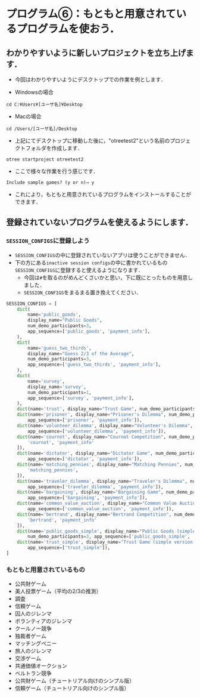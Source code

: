# プログラム⑥：もともと用意されているプログラムを使おう．

## わかりやすいように新しいプロジェクトを立ち上げます．

* 今回はわかりやすいようにデスクトップでの作業を例とします．

* Windowsの場合
```
cd C:¥Users¥[ユーザ名]¥Desktop
```

* Macの場合
```
cd /Users/[ユーザ名]/Desktop
```

* 上記にてデスクトップに移動した後に，"otreetest2"という名前のプロジェクトフォルダを作成します．
```
otree startproject otreetest2
```
  - ここで様々な作業を行う感じです．

```
Include sample games? (y or n)→ y
```
* これにより，もともと用意されているプログラムをインストールすることができます．


## 登録されていないプログラムを使えるようにします．

### `SESSION_CONFIGS`に登録しよう

* `SESSION_CONFIGS`の中に登録されていないアプリは使うことができません．
* 下の方にある`inactive session configs`の中に書かれているもの`SESSION_CONFIGS`に登録すると使えるようになります．
  * 今回は`#`を取るのがめんどくさいかと思い，下に既にとったものを用意しました．
  * `SESSION_CONFIGS`をまるまる置き換えてください．

```Python
SESSION_CONFIGS = [
    dict(
        name='public_goods',
        display_name="Public Goods",
        num_demo_participants=3,
        app_sequence=['public_goods', 'payment_info'],
    ),
    dict(
        name='guess_two_thirds',
        display_name="Guess 2/3 of the Average",
        num_demo_participants=3,
        app_sequence=['guess_two_thirds', 'payment_info'],
    ),
    dict(
        name='survey',
        display_name='survey',
        num_demo_participants=1,
        app_sequence=['survey', 'payment_info'],
    ),
    dict(name='trust', display_name="Trust Game", num_demo_participants=2, app_sequence=['trust', 'payment_info']),
    dict(name='prisoner', display_name="Prisoner's Dilemma", num_demo_participants=2,
        app_sequence=['prisoner', 'payment_info']),
    dict(name='volunteer_dilemma', display_name="Volunteer's Dilemma", num_demo_participants=3,
        app_sequence=['volunteer_dilemma', 'payment_info']),
    dict(name='cournot', display_name="Cournot Competition", num_demo_participants=2, app_sequence=[
        'cournot', 'payment_info'
    ]),
    dict(name='dictator', display_name="Dictator Game", num_demo_participants=2,
        app_sequence=['dictator', 'payment_info']),
    dict(name='matching_pennies', display_name="Matching Pennies", num_demo_participants=2, app_sequence=[
        'matching_pennies',
    ]),
    dict(name='traveler_dilemma', display_name="Traveler's Dilemma", num_demo_participants=2,
        app_sequence=['traveler_dilemma', 'payment_info']),
    dict(name='bargaining', display_name="Bargaining Game", num_demo_participants=2,
        app_sequence=['bargaining', 'payment_info']),
    dict(name='common_value_auction', display_name="Common Value Auction", num_demo_participants=3,
        app_sequence=['common_value_auction', 'payment_info']),
    dict(name='bertrand', display_name="Bertrand Competition", num_demo_participants=2, app_sequence=[
        'bertrand', 'payment_info'
    ]),
    dict(name='public_goods_simple', display_name="Public Goods (simple version from tutorial)",
        num_demo_participants=3, app_sequence=['public_goods_simple', 'payment_info']),
    dict(name='trust_simple', display_name="Trust Game (simple version from tutorial)", num_demo_participants=2,
        app_sequence=['trust_simple']),
]

```

### もともと用意されているもの
* 公共財ゲーム
* 美人投票ゲーム（平均の2/3の推測）
* 調査
* 信頼ゲーム
* 囚人のジレンマ
* ボランティアのジレンマ
* クールノー競争
* 独裁者ゲーム
* マッチングペニー
* 旅人のジレンマ
* 交渉ゲーム
* 共通価値オークション
* ベルトラン競争
* 公共財ゲーム（チュートリアル向けのシンプル版）
* 信頼ゲーム（チュートリアル向けのシンプル版）


